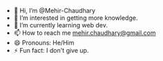 - 👋 Hi, I’m @Mehir-Chaudhary
- 👀 I’m interested in getting more knowledge.
- 🌱 I’m currently learning web dev.
- 📫 How to reach me mehir.chaudhary@gmail.com
- 😄 Pronouns: He/Him
- ⚡ Fun fact: I don't give up.

<!---
Mehir-Chaudhary/Mehir-Chaudhary is a ✨ special ✨ repository because its `README.md` (this file) appears on your GitHub profile.
You can click the Preview link to take a look at your changes.
--->
